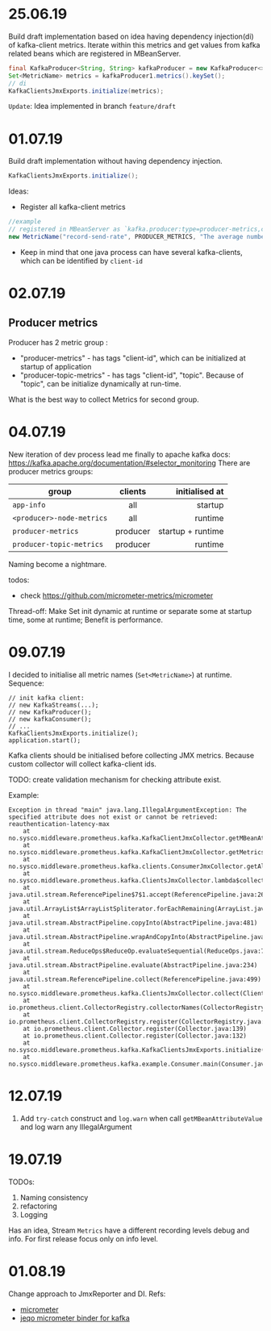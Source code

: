 # 25.06.19
Build draft implementation based on idea having dependency injection(di) of kafka-client metrics.
Iterate within this metrics and get values from kafka related beans which are registered in MBeanServer.
```java
final KafkaProducer<String, String> kafkaProducer = new KafkaProducer<>(getProducerProps(id1));
Set<MetricName> metrics = kafkaProducer1.metrics().keySet();
// di
KafkaClientsJmxExports.initialize(metrics);
```  

`Update`: Idea implemented in branch `feature/draft`

# 01.07.19
Build draft implementation without having dependency injection. 
```java
KafkaClientsJmxExports.initialize();
```
Ideas: 
* Register all kafka-client metrics
```java
//example
// registered in MBeanServer as `kafka.producer:type=producer-metrics,client-id=2312-123432-5345`
new MetricName("record-send-rate", PRODUCER_METRICS, "The average number of records sent per second.",new HashMap<>())
``` 
* Keep in mind that one java process can have several kafka-clients, which can be identified by `client-id`

# 02.07.19
## Producer metrics 
Producer has 2 metric group : 
* "producer-metrics" - has tags "client-id", which can be initialized at startup of application
* "producer-topic-metrics" - has tags "client-id", "topic". Because of "topic", can be initialize dynamically at run-time.

What is the best way to collect Metrics for second group.   

# 04.07.19
New iteration of dev process lead me finally to apache kafka docs: https://kafka.apache.org/documentation/#selector_monitoring 
There are producer metrics groups:

| group                           | clients       | initialised at    |
| -------------                   |:-------------:|             -----:|
| `app-info`                      | all           | startup           |
| `<producer>-node-metrics`       | all           | runtime           |
| `producer-metrics`              | producer      | startup + runtime |
| `producer-topic-metrics`        | producer      | runtime           |

Naming become a nightmare. 

todos:
* check https://github.com/micrometer-metrics/micrometer 

Thread-off:
Make Set<MetricName> init dynamic at runtime or separate some at startup time, some at runtime;
Benefit is performance. 
  
# 09.07.19
I decided to initialise all metric names (`Set<MetricName>`) at runtime.
Sequence:
```
// init kafka client:
// new KafkaStreams(...);
// new KafkaProducer();
// new kafkaConsumer();
// ...
KafkaClientsJmxExports.initialize();
application.start();
``` 
Kafka clients should be initialised before collecting JMX metrics. 
Because custom collector will collect kafka-client ids.

TODO: create validation mechanism for checking attribute exist.  
 
Example:
```
Exception in thread "main" java.lang.IllegalArgumentException: The specified attribute does not exist or cannot be retrieved: reauthentication-latency-max
	at no.sysco.middleware.prometheus.kafka.KafkaClientJmxCollector.getMBeanAttributeValue(KafkaClientJmxCollector.java:133)
	at no.sysco.middleware.prometheus.kafka.KafkaClientJmxCollector.getMetricsPerClient(KafkaClientJmxCollector.java:154)
	at no.sysco.middleware.prometheus.kafka.clients.ConsumerJmxCollector.getAllMetrics(ConsumerJmxCollector.java:77)
	at no.sysco.middleware.prometheus.kafka.ClientsJmxCollector.lambda$collect$0(ClientsJmxCollector.java:63)
	at java.util.stream.ReferencePipeline$7$1.accept(ReferencePipeline.java:267)
	at java.util.ArrayList$ArrayListSpliterator.forEachRemaining(ArrayList.java:1382)
	at java.util.stream.AbstractPipeline.copyInto(AbstractPipeline.java:481)
	at java.util.stream.AbstractPipeline.wrapAndCopyInto(AbstractPipeline.java:471)
	at java.util.stream.ReduceOps$ReduceOp.evaluateSequential(ReduceOps.java:708)
	at java.util.stream.AbstractPipeline.evaluate(AbstractPipeline.java:234)
	at java.util.stream.ReferencePipeline.collect(ReferencePipeline.java:499)
	at no.sysco.middleware.prometheus.kafka.ClientsJmxCollector.collect(ClientsJmxCollector.java:64)
	at io.prometheus.client.CollectorRegistry.collectorNames(CollectorRegistry.java:100)
	at io.prometheus.client.CollectorRegistry.register(CollectorRegistry.java:50)
	at io.prometheus.client.Collector.register(Collector.java:139)
	at io.prometheus.client.Collector.register(Collector.java:132)
	at no.sysco.middleware.prometheus.kafka.KafkaClientsJmxExports.initialize(KafkaClientsJmxExports.java:8)
	at no.sysco.middleware.prometheus.kafka.example.Consumer.main(Consumer.java:32)
```

# 12.07.19
1. Add `try-catch` construct and `log.warn` when call `getMBeanAttributeValue` and log warn any IllegalArgument 

# 19.07.19
TODOs: 
1. Naming consistency
2. refactoring
3. Logging

Has an idea, Stream `Metrics` have a different recording levels debug and info. For first release focus only on info level.

# 01.08.19
Change approach to JmxReporter and DI.
Refs:
- [micrometer](https://github.com/micrometer-metrics/micrometer/pull/1173)
- [jeqo micrometer binder for kafka](https://github.com/jeqo/micrometer-binder-kafka)